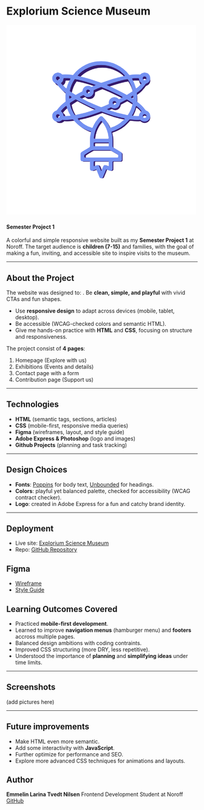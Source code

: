 # Explorium Science Museum

![Explorium Logo](images\logo\Explorium_colorful_logo.png)

#### Semester Project 1

A colorful and simple responsive website built as my **Semester Project 1** at Noroff.
The target audience is **children (7-15)** and families, with the goal of making a fun, inviting, and accessible site to inspire visits to the museum.

---

## About the Project

The website was designed to:
. Be **clean, simple, and playful** with vivid CTAs and fun shapes.

- Use **responsive design** to adapt across devices (mobile, tablet, desktop).
- Be accessible (WCAG-checked colors and semantic HTML).
- Give me hands-on practice with **HTML** and **CSS**, focusing on structure and responsiveness.

The project consist of **4 pages**:

1. Homepage (Explore with us)
2. Exhibitions (Events and details)
3. Contact page with a form
4. Contribution page (Support us)

---

## Technologies

- **HTML** (semantic tags, sections, articles)
- **CSS** (mobile-first, responsive media queries)
- **Figma** (wireframes, layout, and style guide)
- **Adobe Express & Photoshop** (logo and images)
- **Github Projects** (planning and task tracking)

---

## Design Choices

- **Fonts**: [Poppins](https://fonts.google.com/specimen/Poppins) for body text, [Unbounded](https://fonts.google.com/specimen/Unbounded) for headings.
- **Colors**: playful yet balanced palette, checked for accessibility (WCAG contract checker).
- **Logo**: created in Adobe Express for a fun and catchy brand identity.

---

## Deployment

- Live site: [Explorium Science Museum](https://emmelinlarina.github.io/semester_project_1/)
- Repo: [GitHub Repository](https://github.com/emmelinlarina/semester_project_1)

## Figma

- [Wireframe](https://www.figma.com/design/sTDFwCrdtyot8MCMcKXlDf/Explorium-Wireframe?node-id=0-1)
- [Style Guide](https://www.figma.com/design/ArNBUDa39GthOFaxaswuXb/Explorium-Style-Guide?node-id=0-1)

## Learning Outcomes Covered

- Practiced **mobile-first development**.
- Learned to improve **navigation menus** (hamburger menu) and **footers** accross multiple pages.
- Balanced design ambitions with coding contraints.
- Improved CSS structuring (more DRY, less repetitive).
- Understood the importance of **planning** and **simplifying ideas** under time limits.

---

## Screenshots

(add pictures here)

---

## Future improvements

- Make HTML even more semantic.
- Add some interactivity with **JavaScript**.
- Further optimize for performance and SEO.
- Explore more advanced CSS techniques for animations and layouts.

## Author

**Emmelin Larina Tvedt Nilsen**
Frontend Development Student at Noroff
[GitHub](https://github.com/emmelinlarina)

